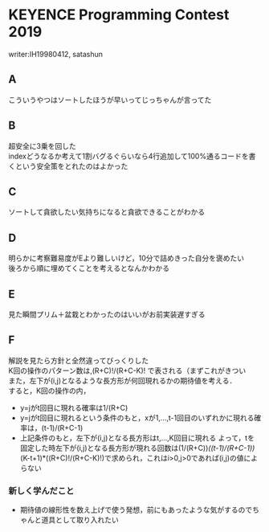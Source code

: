 # KEYENCE Programming Contest 2019 
writer:IH19980412, satashun
## A
こういうやつはソートしたほうが早いってじっちゃんが言ってた

## B
超安全に3乗を回した  
indexどうなるか考えて1割バグるぐらいなら4行追加して100%通るコードを書くという安全策をとれたのはよかった

## C
ソートして貪欲したい気持ちになると貪欲できることがわかる

## D
明らかに考察難易度がEより難しいけど，10分で詰めきった自分を褒めたい  
後ろから順に埋めてくことを考えるとなんかわかる

## E
見た瞬間プリム＋盆栽とわかったのはいいがお前実装遅すぎる

## F
解説を見たら方針と全然違ってびっくりした  
K回の操作のパターン数は,(R+C)!/(R+C-K)! で表される（まずこれがきつい  
また，左下が(i,j)となるような長方形が何回現れるかの期待値を考える．  
すると，K回の操作の内，
* y=jがt回目に現れる確率は1/(R+C)
* y=jがt回目に現れるという条件のもと，xが1,...,t-1回目のいずれかに現れる確率は，(t-1)/(R+C-1)
* 上記条件のもと，左下が(i,j)となる長方形はt,...,K回目に現れる
よって，tを固定した時左下が(i,j)となる長方形が現れる回数は(1/(R+C))*((t-1)/(R+C-1))*(K-t+1)*((R+C)!/(R+C-K)!)で求められ，これはi>0,j>0であれば(i,j)の値によらない

### 新しく学んだこと
* 期待値の線形性を数え上げで使う発想，前にもあったような気がするのでちゃんと道具として取り入れたい
